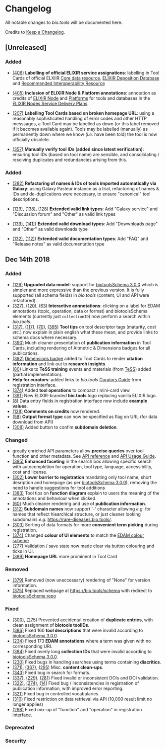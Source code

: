 # Changelog
All notable changes to *bio.tools* will be documented here.

Credits to [Keep a Changelog](https://keepachangelog.com/en/1.0.0/).

## [Unreleased]
### Added
- [(406)](https://github.com/bio-tools/biotoolsRegistry/issues/406) **Labelling of official ELIXIR service assignations**: labelling in Tool Cards of official ELXIIR [Core data resource](https://www.elixir-europe.org/platforms/data/core-data-resources), [ELIXIR Deposition Database](https://www.elixir-europe.org/platforms/data/elixir-deposition-databases) and [Recommended Interoperability Resource](https://www.elixir-europe.org/platforms/interoperability/rirs)

- [(405)](https://github.com/bio-tools/biotoolsRegistry/issues/405) **Inclusion of ELIXIR Node & Platform annotations**: annotation as credits of [ELIXIR Node](https://www.elixir-europe.org/about-us/who-we-are/nodes) and [Platforms](https://www.elixir-europe.org/platforms) for tools and databases in the [ELIXIR Nodes Service Delivery Plans](https://www.elixir-europe.org/services).

- [(207)](https://github.com/bio-tools/biotoolsRegistry/issues/207) **Labelling Tool Cards based on broken homepage URL**: using a reasonably sophisticated handling of error codes and other HTTP messsages, a Tool Card may be labelled as down (or this label removed if it becomes available again).  Tools may be labelled (manually) as permanently down where we know (*i.e.* have been told) the tool is now officially obsolete.

- [(357)](https://github.com/bio-tools/biotoolsRegistry/issues/357) **Manually verify tool IDs (added since latest verification)**: ensuring tool IDs (based on tool name) are sensible, and consolidating / resolving duplicates and redundancies arising from this.

### Added
- [(282)](https://github.com/bio-tools/biotoolsRegistry/issues/282) **Refactoring of names & IDs of tools imported automatically via Galaxy**: using Galaxy Pasteur instance as a trial, refactoring of names & IDs and de-duplications were necessary, to ensure "canonical" tool descriptions.

- [(129)](https://github.com/bio-tools/biotoolsRegistry/issues/129), [(138)](https://github.com/bio-tools/biotoolsRegistry/issues/138), [(128](
https://github.com/bio-tools/biotoolsSchema/issues/128)) **Extended valid link types**: Add "Galaxy service" and "Discussion forum" and "Other" as valid link types

- [(139)](https://github.com/bio-tools/biotoolsRegistry/issues/139), [(141)](https://github.com/bio-tools/biotoolsRegistry/issues/141)) **Extended valid download types**: Add "Dowwnloads page" and "Other" as valid downloads type

- [(132)](https://github.com/bio-tools/biotoolsRegistry/issues/132), [(112)](https://github.com/bio-tools/biotoolsRegistry/issues/112)) **Extended valid documentation types**: Add "FAQ" and "Release notes" as valid documentation type


## Dec 14th 2018
### Added
- [(126)](https://github.com/bio-tools/biotoolsRegistry/issues/126) **Upgraded data model**: support for [biotoolsSchema 3.0.0](https://github.com/bio-tools/biotoolsSchema/tree/master/versions/biotools-3.0.0) which is simpler and more expressive than the previous version.  It is fully supported (all schema fields) in *bio.tools* (content, UI and API were refactored).
- [(327)](https://github.com/bio-tools/biotoolsRegistry/issues/327), [(120)](https://github.com/bio-tools/biotoolsRegistry/issues/120), [(63)](https://github.com/bio-tools/biotoolsRegistry/issues/63) **Interactive annnotations**: clicking on a label for EDAM annotations (topic, operation, data or format) and biotoolsSchema elements (currently just ``collectionID``) now perform a search within *bio.tools*.
- [(317)](https://github.com/bio-tools/biotoolsRegistry/issues/317), [(117)](https://github.com/bio-tools/biotoolsRegistry/issues/117), [(70)](https://github.com/bio-tools/biotoolsRegistry/issues/70), [(395)](https://github.com/bio-tools/biotoolsRegistry/issues/395) **Tool tips** on tool descriptor tags (maturity, cost *etc.*) now explain in plain english what these mean, and provide links to schema docs where necessary.
- [(390)](https://github.com/bio-tools/biotoolsRegistry/issues/390) Much cleaner presentation of **publication information** in Tool Cards, including rendering of Altmetric & Dimensions badges for all publications.
- [(392)](https://github.com/bio-tools/biotoolsRegistry/issues/392) [Dimensions badge](https://badge.dimensions.ai/) added to Tool Cards to render **citation information** and link out to **research insights**.
- [(80)](https://github.com/bio-tools/biotoolsRegistry/issues/80) Links to **TeSS training** events and materials (from [TeSS](https://tess.elixir-uk.org)) added (partial implementation).
- **Help for curators**:  added links to *bio.tools* [Curators Guide](https://biotools.readthedocs.io/en/latest/curators_guide.html) from registration interface.
- [(374)](https://github.com/bio-tools/biotoolsRegistry/issues/374) Added **tool operations** to compact / mini-card view
- [(391)](https://github.com/bio-tools/biotoolsRegistry/issues/391) New ELIXIR-branded  **bio.tools** logo replacing vanilla ELIXIR logo.
- [(8)](https://github.com/bio-tools/biotoolsRegistry/issues/8) Data entry fields in registration interface now include **example values**.
- [(128)](https://github.com/bio-tools/biotoolsRegistry/issues/128) **Comments on credits** now rendered.
- [(58)](https://github.com/bio-tools/biotoolsRegistry/issues/58) **Output format type** can now be specified as flag on URL (for data download from API)
- [(308)](https://github.com/bio-tools/biotoolsRegistry/issues/308) Added button to confim **subdomain deletion**.


### Changed
- greatly enriched API parameters allow **precise queries** over tool function and other metadata.  See [API reference](https://biotools.readthedocs.io/en/latest/api_reference_dev.html) and [API Usage Guide](https://biotools.readthedocs.io/en/latest/api_usage_guide_dev.html).
- [(385)](https://github.com/bio-tools/biotoolsRegistry/issues/385) **Enhanced faceting** in the search box allowing specific search with autocompletion for operation, tool type, language, accessibility, cost and license.
- [(302)](https://github.com/bio-tools/biotoolsRegistry/issues/302) **Lower barrier to registration** mandating only tool name, short desription and homepage (as per [biotoolsSchema 3.0.0](https://github.com/bio-tools/biotoolsSchema/tree/master/versions/biotools-3.0.0)), removing the need to handle suggestions for tool additions
- [(383)](https://github.com/bio-tools/biotoolsRegistry/issues/383) Tool tips on **function diagram** explain to users the meaning of the annotations and behaviour when clicked.
- [(60)](https://github.com/bio-tools/biotoolsRegistry/issues/60) Much cleaner rendering and use of **publication information**.
- [(312)](https://github.com/bio-tools/biotoolsRegistry/issues/312) **Subdomain names** now support '-' character allowing *e.g.* for names that reflect hiearchical structure, or just cleaner looking subdomains *e.g.* https://rare-diseases.bio.tools/.
- [(303)](https://github.com/bio-tools/biotoolsRegistry/issues/303) Sorting of data formats for more **convenient term picking** during registration.
- [(374)](https://github.com/bio-tools/biotoolsRegistry/issues/374) Changed **colour of UI elements** to match the [EDAM colour scheme](https://github.com/edamontology/edamontology/issues/340)
- [(277)](https://github.com/bio-tools/biotoolsRegistry/issues/277) Validation / save state now made clear via button colouring and ticks in UI.
- [(389)](https://github.com/bio-tools/biotoolsRegistry/issues/389) **Homepage URL** more prominent in Tool Card
	
### Removed
- [(379)](https://github.com/bio-tools/biotoolsRegistry/issues/379) Removed (now uneccessary) rendering of "None" for version information.
- [(375)](https://github.com/bio-tools/biotoolsRegistry/issues/375) Replaced webpage at https://bio.tools/schema with redirect to [biotoolsSchema repo](http://github.com/bio-tools/biotoolsschema)

### Fixed
- [(300)](https://github.com/bio-tools/biotoolsRegistry/issues/300), [(275)](https://github.com/bio-tools/biotoolsRegistry/issues/275) Prevented accidental creation of **duplicate entries**, with clean assignment of **biotools toolIDs**.
- [(386)](https://github.com/bio-tools/biotoolsRegistry/issues/386) Fixed 160 **tool descriptions** that were invalid according to [biotoolsSchema 3.0.0](https://github.com/bio-tools/biotoolsSchema/tree/master/versions/biotools-3.0.0).
- [(234)](https://github.com/bio-tools/biotoolsRegistry/issues/234) Fixed 173 **EDAM annotations** where a term was given with no corresponding URI.
- [(384)](https://github.com/bio-tools/biotoolsRegistry/issues/384) Fixed overly long **collection IDs** that were invalid according to [biotoolsSchema 3.0.0](https://github.com/bio-tools/biotoolsSchema/tree/master/versions/biotools-3.0.0).
- [(230)](https://github.com/bio-tools/biotoolsRegistry/issues/230) Fixed bugs in handling searches using terms containing **diacritics**.
- [(371)](https://github.com/bio-tools/biotoolsRegistry/issues/371), [(367)](https://github.com/bio-tools/biotoolsRegistry/issues/367), [(295)](https://github.com/bio-tools/biotoolsRegistry/issues/295) Misc. **content clean-ups**.
- [(343)](https://github.com/bio-tools/biotoolsRegistry/issues/343) Fixed bug in search for formats.
- [(337)](https://github.com/bio-tools/biotoolsRegistry/issues/337), [(229)](https://github.com/bio-tools/biotoolsRegistry/issues/229), [(281)](https://github.com/bio-tools/biotoolsRegistry/issues/281) Fixed invalid or inconsistent DOIs and DOI validation.
- [(322)](https://github.com/bio-tools/biotoolsRegistry/issues/322), [(274)](https://github.com/bio-tools/biotoolsRegistry/issues/274), [(14)](https://github.com/bio-tools/biotoolsRegistry/issues/14) Fixed bug / inconsistencies in registration of publication information, with improved error reporting.
- [(321)](https://github.com/bio-tools/biotoolsRegistry/issues/321) Fixed bug in controlled vocabularies.
- [(310)](https://github.com/bio-tools/biotoolsRegistry/issues/310) Fixed restriction on data retrieval via API (10,000 result limit no longer applies)
- [(298)](https://github.com/bio-tools/biotoolsRegistry/issues/298) Fixed mix-up of "function" and "operation" in registration interface.

### Deprecated

### Security
